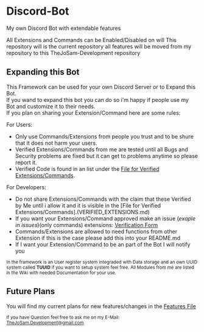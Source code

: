 # Discord-Bot
My own Discord Bot with extendable features

All Extensions and Commands can be Enabled/Disabled on will
This repository will is the current repository all features will be moved from my repository to this TheJoSam-Development repository

## Expanding this Bot

This Framework can be used for your own Discord Server or to Expand this Bot.  
If you wand to expand this bot you can do so i'm happy if people use my Bot and
customize it to their needs.  
If you plan on sharing your Extension/Command here are some rules:  

For Users:
 - Only use Commands/Extensions from people you trust and to be shure that it does not harm your users.
 - Verified Extensions/Commands from me are tested until all Bugs and Security problems are fixed but it can get to problems anytime so please report it.
 - Verified Code is found in an list under the [File for Verified Extensions/Commands](VERIFIED_EXTENSIONS.md).

For Developers:
 - Do not share Extensions/Commands with the claim that these Verified by Me until i allow it and it is visible in the [File for Verified Extensions/Commands].(VERIFIED_EXTENSIONS.md)
 - If you want your Extensions/Command approved make an issue (*exaple in issues*)(only commands) extensions: [Verification Form](https://forms.gle/b1JgeTB12AznfHQf9)
 - Commands/Extensions are allowed to need functions from other Extension if this is the case please add this into your README.md
 - If I want your Extension/Command to be an part of the Bot I will notify you  

<sub> In the framework is an User register system integraded with Data storage and an own UUID system called **TUUID** if you want to setup system feel free.  All Modules from me are listed in the Wiki with needed Documentation for your use.</sub>

## Future Plans

You will find my current plans for new features/changes in the [Features File](FEATURES.md)

<sub> If you have Question feel free to ask me on my E-Mail: TheJoSam.Development@gmail.com</sub>
